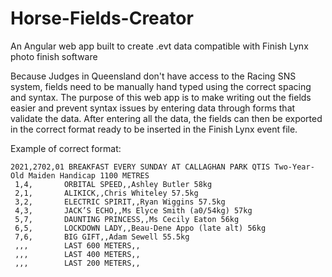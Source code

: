 # Horse-Fields-Creator
An Angular web app built to create .evt data compatible with Finish Lynx photo finish software

Because Judges in Queensland don't have access to the Racing SNS system, fields need to be manually hand typed using the correct spacing and syntax. The purpose of this web app is to make writing out the fields easier and prevent syntax issues by entering data through forms that validate the data. After entering all the data, the fields can then be exported in the correct format ready to be inserted in the Finish Lynx event file.

Example of correct format:

    2021,2702,01 BREAKFAST EVERY SUNDAY AT CALLAGHAN PARK QTIS Two-Year-Old Maiden Handicap 1100 METRES
     1,4,		ORBITAL SPEED,,Ashley Butler 58kg
     2,1,		ALIKICK,,Chris Whiteley 57.5kg
     3,2,		ELECTRIC SPIRIT,,Ryan Wiggins 57.5kg
     4,3,		JACK’S ECHO,,Ms Elyce Smith (a0/54kg) 57kg
     5,7,		DAUNTING PRINCESS,,Ms Cecily Eaton 56kg
     6,5,		LOCKDOWN LADY,,Beau-Dene Appo (late alt) 56kg
     7,6,		BIG GIFT,,Adam Sewell 55.5kg
     ,,,		LAST 600 METERS,,
     ,,,		LAST 400 METERS,,
     ,,,		LAST 200 METERS,,


